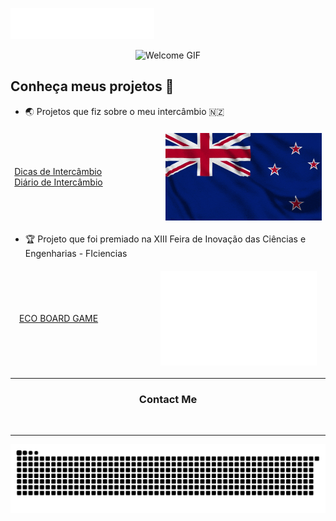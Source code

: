 <img src="images/header.svg"></img>

<p align="center">
  <img src="https://tenor.com/view/barbie-movie-waving-hi-barbie-margot-robbie-gif-3408855248780229322.gif" alt="Welcome GIF">
</p>


## Conheça meus projetos 🤍

- 🌏 Projetos que fiz sobre o meu intercâmbio 🇳🇿  
<div style="display: flex; align-items: center; justify-content: center; gap: 100px; margin: 20px 0;">
  <div>
    <a href="https://sibellyvih.github.io/dicas_de_intercambio/">Dicas de Intercâmbio</a><br>
    <a href="https://sibellyvih.github.io/d5ario_de_intercambio/">Diário de Intercâmbio</a>
  </div>
  <img src="nz-flag-gif.gif" alt="NZ flag" width="250px">
</div>

- 🏆 Projeto que foi premiado na XIII Feira de Inovação das Ciências e Engenharias - FIciencias  
 <div style="display: flex; align-items: center; justify-content: center; gap: 100px; margin: 20px 0;">
  <div>
    <a href="https://sibellyvih.github.io/ECO-BOARD-GAME/index.html">ECO BOARD GAME</a>
  </div>
  <img src="logo-ficiencias-branco.png" alt="Logo da Ficiencias" width="250px">
</div>

---------

<div align="center">
  <h3>Contact Me</h3>
  <a href="https://www.instagram.com/sibellyvi/"><img src="https://img.shields.io/badge/-Instagram-000?style=for-the-badge&logo=instagram&logoColor=0060FF&color:FFF" alt=""></a>
  <a href="https://www.linkedin.com/in/sibellyvi/"><img src="https://img.shields.io/badge/-LinkedIn-000?style=for-the-badge&logo=linkedin&logoColor=0060FF&color:FFF" alt=""></a> 
</div>
<hr>
<picture align="center">
  <source media="(prefers-color-scheme: dark)" srcset="https://raw.githubusercontent.com/sibellyvih/sibellyvih/output/github-contribution-grid-snake-dark.svg">
  <source media="(prefers-color-scheme: light)" srcset="https://raw.githubusercontent.com/sibellyvih/sibellyvih/output/github-contribution-grid-snake.svg">
  <img align="center" alt="github contribution grid snake animation" src="https://raw.githubusercontent.com/sibellyvih/sibellyvih/output/github-contribution-grid-snake.svg">
</picture>
